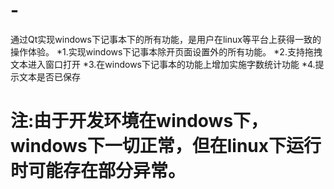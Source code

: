 # -
通过Qt实现windows下记事本下的所有功能，是用户在linux等平台上获得一致的操作体验。
*1.实现windows下记事本除开页面设置外的所有功能。
*2.支持拖拽文本进入窗口打开
*3.在windows下记事本的功能上增加实施字数统计功能
*4.提示文本是否已保存

# 注:由于开发环境在windows下，windows下一切正常，但在linux下运行时可能存在部分异常。
